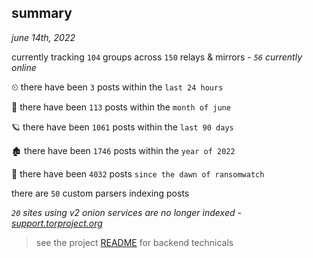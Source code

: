
## summary
_june 14th, 2022_

currently tracking `104` groups across `150` relays & mirrors - _`56` currently online_

⏲ there have been `3` posts within the `last 24 hours`

🦈 there have been `113` posts within the `month of june`

🪐 there have been `1061` posts within the `last 90 days`

🏚 there have been `1746` posts within the `year of 2022`

🦕 there have been `4032` posts `since the dawn of ransomwatch`

there are `50` custom parsers indexing posts

_`20` sites using v2 onion services are no longer indexed - [support.torproject.org](https://support.torproject.org/onionservices/v2-deprecation/)_

> see the project [README](https://github.com/joshhighet/ransomwatch#ransomwatch--) for backend technicals
